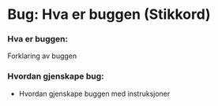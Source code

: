 # Bug: Hva er buggen (Stikkord)

### Hva er buggen:
Forklaring av buggen

### Hvordan gjenskape bug:
- Hvordan gjenskape buggen med instruksjoner